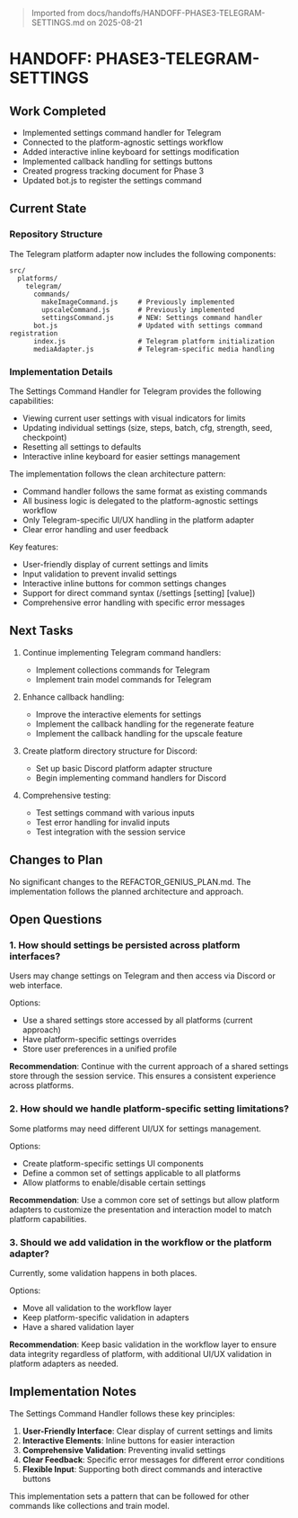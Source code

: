 > Imported from docs/handoffs/HANDOFF-PHASE3-TELEGRAM-SETTINGS.md on 2025-08-21

# HANDOFF: PHASE3-TELEGRAM-SETTINGS

## Work Completed
- Implemented settings command handler for Telegram
- Connected to the platform-agnostic settings workflow
- Added interactive inline keyboard for settings modification
- Implemented callback handling for settings buttons
- Created progress tracking document for Phase 3
- Updated bot.js to register the settings command

## Current State

### Repository Structure
The Telegram platform adapter now includes the following components:

```
src/
  platforms/
    telegram/
      commands/
        makeImageCommand.js     # Previously implemented
        upscaleCommand.js       # Previously implemented
        settingsCommand.js      # NEW: Settings command handler
      bot.js                    # Updated with settings command registration
      index.js                  # Telegram platform initialization
      mediaAdapter.js           # Telegram-specific media handling
```

### Implementation Details

The Settings Command Handler for Telegram provides the following capabilities:
- Viewing current user settings with visual indicators for limits
- Updating individual settings (size, steps, batch, cfg, strength, seed, checkpoint)
- Resetting all settings to defaults
- Interactive inline keyboard for easier settings management

The implementation follows the clean architecture pattern:
- Command handler follows the same format as existing commands
- All business logic is delegated to the platform-agnostic settings workflow
- Only Telegram-specific UI/UX handling in the platform adapter
- Clear error handling and user feedback

Key features:
- User-friendly display of current settings and limits
- Input validation to prevent invalid settings
- Interactive inline buttons for common settings changes
- Support for direct command syntax (/settings [setting] [value])
- Comprehensive error handling with specific error messages

## Next Tasks
1. Continue implementing Telegram command handlers:
   - Implement collections commands for Telegram
   - Implement train model commands for Telegram

2. Enhance callback handling:
   - Improve the interactive elements for settings
   - Implement the callback handling for the regenerate feature
   - Implement the callback handling for the upscale feature

3. Create platform directory structure for Discord:
   - Set up basic Discord platform adapter structure
   - Begin implementing command handlers for Discord

4. Comprehensive testing:
   - Test settings command with various inputs
   - Test error handling for invalid inputs
   - Test integration with the session service

## Changes to Plan
No significant changes to the REFACTOR_GENIUS_PLAN.md. The implementation follows the planned architecture and approach.

## Open Questions

### 1. How should settings be persisted across platform interfaces?
Users may change settings on Telegram and then access via Discord or web interface.

Options:
- Use a shared settings store accessed by all platforms (current approach)
- Have platform-specific settings overrides
- Store user preferences in a unified profile

**Recommendation**: Continue with the current approach of a shared settings store through the session service. This ensures a consistent experience across platforms.

### 2. How should we handle platform-specific setting limitations?
Some platforms may need different UI/UX for settings management.

Options:
- Create platform-specific settings UI components
- Define a common set of settings applicable to all platforms
- Allow platforms to enable/disable certain settings

**Recommendation**: Use a common core set of settings but allow platform adapters to customize the presentation and interaction model to match platform capabilities.

### 3. Should we add validation in the workflow or the platform adapter?
Currently, some validation happens in both places.

Options:
- Move all validation to the workflow layer
- Keep platform-specific validation in adapters
- Have a shared validation layer

**Recommendation**: Keep basic validation in the workflow layer to ensure data integrity regardless of platform, with additional UI/UX validation in platform adapters as needed.

## Implementation Notes
The Settings Command Handler follows these key principles:

1. **User-Friendly Interface**: Clear display of current settings and limits
2. **Interactive Elements**: Inline buttons for easier interaction
3. **Comprehensive Validation**: Preventing invalid settings
4. **Clear Feedback**: Specific error messages for different error conditions
5. **Flexible Input**: Supporting both direct commands and interactive buttons

This implementation sets a pattern that can be followed for other commands like collections and train model. 